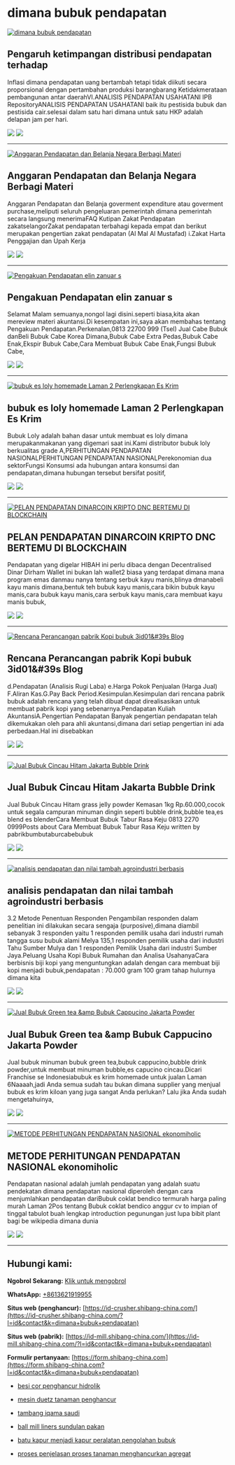 # dimana bubuk pendapatan

<a href="https://swt.shibang-china.com/?l=id&img&k=dimana+bubuk+pendapatan" target="_blank">![dimana bubuk pendapatan](http://static.shibang-china.com/all-800x300/69.jpg)</a>

## Pengaruh ketimpangan distribusi pendapatan terhadap
Inflasi dimana pendapatan uang bertambah tetapi tidak diikuti secara proporsional dengan pertambahan produksi barangbarang Ketidakmerataan pembangunan antar daerahVI.ANALISIS PENDAPATAN USAHATANI IPB RepositoryANALISIS PENDAPATAN USAHATANI baik itu pestisida bubuk dan pestisida cair.selesai dalam satu hari dimana untuk satu HKP adalah delapan jam per hari.


<a href="https://whatsapp.shibangsoft.com/WhatsApp.php" target="_blank" title="WhatsApp">![](http://static.shibang-china.com/icon/whatsapp.png)</a> <a href="https://swt.shibang-china.com/?l=id&icon&k=dimana+bubuk+pendapatan" target="_blank">![](http://static.shibang-china.com/icon/chat-id.png)</a>

---

<a href="https://swt.shibang-china.com/?l=id&img&k=dimana+bubuk+pendapatan" target="_blank">![Anggaran Pendapatan dan Belanja Negara Berbagi Materi](http://static.shibang-china.com/all-800x300/98.jpg)</a>

## Anggaran Pendapatan dan Belanja Negara Berbagi Materi
Anggaran Pendapatan dan Belanja goverment expenditure atau goverment purchase,meliputi seluruh pengeluaran pemerintah dimana pemerintah secara langsung menerimaFAQ Kutipan Zakat Pendapatan zakatselangorZakat pendapatan terbahagi kepada empat dan berikut merupakan pengertian zakat pendapatan (Al Mal Al Mustafad) i.Zakat Harta Penggajian dan Upah Kerja


<a href="https://whatsapp.shibangsoft.com/WhatsApp.php" target="_blank" title="WhatsApp">![](http://static.shibang-china.com/icon/whatsapp.png)</a> <a href="https://swt.shibang-china.com/?l=id&icon&k=dimana+bubuk+pendapatan" target="_blank">![](http://static.shibang-china.com/icon/chat-id.png)</a>

---

<a href="https://swt.shibang-china.com/?l=id&img&k=dimana+bubuk+pendapatan" target="_blank">![Pengakuan Pendapatan elin zanuar s](http://static.shibang-china.com/all-800x300/1496.jpg)</a>

## Pengakuan Pendapatan elin zanuar s
Selamat Malam semuanya,nongol lagi disini.seperti biasa,kita akan mereview materi akuntansi.Di kesempatan ini,saya akan membahas tentang Pengakuan Pendapatan.Perkenalan,0813 22700 999 (Tsel) Jual Cabe Bubuk danBeli Bubuk Cabe Korea Dimana,Bubuk Cabe Extra Pedas,Bubuk Cabe Enak,Ekspir Bubuk Cabe,Cara Membuat Bubuk Cabe Enak,Fungsi Bubuk Cabe,


<a href="https://whatsapp.shibangsoft.com/WhatsApp.php" target="_blank" title="WhatsApp">![](http://static.shibang-china.com/icon/whatsapp.png)</a> <a href="https://swt.shibang-china.com/?l=id&icon&k=dimana+bubuk+pendapatan" target="_blank">![](http://static.shibang-china.com/icon/chat-id.png)</a>

---

<a href="https://swt.shibang-china.com/?l=id&img&k=dimana+bubuk+pendapatan" target="_blank">![bubuk es loly homemade Laman 2 Perlengkapan Es Krim](http://static.shibang-china.com/all-800x300/89.jpg)</a>

## bubuk es loly homemade Laman 2 Perlengkapan Es Krim
Bubuk Loly adalah bahan dasar untuk membuat es loly dimana merupakanmakanan yang digemari saat ini.Kami distributor bubuk loly berkualitas grade A,PERHITUNGAN PENDAPATAN NASIONALPERHITUNGAN PENDAPATAN NASIONALPerekonomian dua sektorFungsi Konsumsi ada hubungan antara konsumsi dan pendapatan,dimana hubungan tersebut bersifat positif,


<a href="https://whatsapp.shibangsoft.com/WhatsApp.php" target="_blank" title="WhatsApp">![](http://static.shibang-china.com/icon/whatsapp.png)</a> <a href="https://swt.shibang-china.com/?l=id&icon&k=dimana+bubuk+pendapatan" target="_blank">![](http://static.shibang-china.com/icon/chat-id.png)</a>

---

<a href="https://swt.shibang-china.com/?l=id&img&k=dimana+bubuk+pendapatan" target="_blank">![PELAN PENDAPATAN DINARCOIN KRIPTO DNC BERTEMU DI BLOCKCHAIN](http://static.shibang-china.com/all-800x300/1376.jpg)</a>

## PELAN PENDAPATAN DINARCOIN KRIPTO DNC BERTEMU DI BLOCKCHAIN
Pendapatan yang digelar HIBAH ini perlu dibaca dengan Decentralised Dinar Dirham Wallet ini bukan lah wallet2 biasa yang terdapat dimana mana program emas danmau nanya tentang serbuk kayu manis,blinya dmanabeli kayu manis dimana,bentuk teh bubuk kayu manis,cara bikin bubuk kayu manis,cara bubuk kayu manis,cara serbuk kayu manis,cara membuat kayu manis bubuk,


<a href="https://whatsapp.shibangsoft.com/WhatsApp.php" target="_blank" title="WhatsApp">![](http://static.shibang-china.com/icon/whatsapp.png)</a> <a href="https://swt.shibang-china.com/?l=id&icon&k=dimana+bubuk+pendapatan" target="_blank">![](http://static.shibang-china.com/icon/chat-id.png)</a>

---

<a href="https://swt.shibang-china.com/?l=id&img&k=dimana+bubuk+pendapatan" target="_blank">![Rencana Perancangan pabrik Kopi bubuk 3id01&#39s Blog](http://static.shibang-china.com/all-800x300/848.jpg)</a>

## Rencana Perancangan pabrik Kopi bubuk 3id01&#39s Blog
d.Pendapatan (Analisis Rugi Laba) e.Harga Pokok Penjualan (Harga Jual) F.Aliran Kas.G.Pay Back Period.Kesimpulan.Kesimpulan dari rencana pabrik bubuk adalah rencana yang telah dibuat dapat direalisasikan untuk membuat pabrik kopi yang sebenarnya.Pendapatan Kuliah AkuntansiA.Pengertian Pendapatan Banyak pengertian pendapatan telah dikemukakan oleh para ahli akuntansi,dimana dari setiap pengertian ini ada perbedaan.Hal ini disebabkan


<a href="https://whatsapp.shibangsoft.com/WhatsApp.php" target="_blank" title="WhatsApp">![](http://static.shibang-china.com/icon/whatsapp.png)</a> <a href="https://swt.shibang-china.com/?l=id&icon&k=dimana+bubuk+pendapatan" target="_blank">![](http://static.shibang-china.com/icon/chat-id.png)</a>

---

<a href="https://swt.shibang-china.com/?l=id&img&k=dimana+bubuk+pendapatan" target="_blank">![Jual Bubuk Cincau Hitam Jakarta Bubble Drink](http://static.shibang-china.com/all-800x300/1260.jpg)</a>

## Jual Bubuk Cincau Hitam Jakarta Bubble Drink
Jual Bubuk Cincau Hitam grass jelly powder Kemasan 1kg Rp.60.000,cocok untuk segala campuran minuman dingin seperti bubble drink,bubble tea,es blend es blenderCara Membuat Bubuk Tabur Rasa Keju 0813 2270 0999Posts about Cara Membuat Bubuk Tabur Rasa Keju written by pabrikbumbutaburcabebubuk


<a href="https://whatsapp.shibangsoft.com/WhatsApp.php" target="_blank" title="WhatsApp">![](http://static.shibang-china.com/icon/whatsapp.png)</a> <a href="https://swt.shibang-china.com/?l=id&icon&k=dimana+bubuk+pendapatan" target="_blank">![](http://static.shibang-china.com/icon/chat-id.png)</a>

---

<a href="https://swt.shibang-china.com/?l=id&img&k=dimana+bubuk+pendapatan" target="_blank">![analisis pendapatan dan nilai tambah agroindustri berbasis](http://static.shibang-china.com/all-800x300/269.jpg)</a>

## analisis pendapatan dan nilai tambah agroindustri berbasis
3.2 Metode Penentuan Responden Pengambilan responden dalam penelitian ini dilakukan secara sengaja (purposive),dimana diambil sebanyak 3 responden yaitu 1 responden pemilik usaha dari industri rumah tangga susu bubuk alami Melya 135,1 responden pemilik usaha dari industri Tahu Sumber Mulya dan 1 responden Pemilik Usaha dari industri Sumber Jaya.Peluang Usaha Kopi Bubuk Rumahan dan Analisa UsahanyaCara berbisnis biji kopi yang menguntungkan adalah dengan cara membuat biji kopi menjadi bubuk,pendapatan : 70.000 gram 100 gram tahap hulurnya dimana kita


<a href="https://whatsapp.shibangsoft.com/WhatsApp.php" target="_blank" title="WhatsApp">![](http://static.shibang-china.com/icon/whatsapp.png)</a> <a href="https://swt.shibang-china.com/?l=id&icon&k=dimana+bubuk+pendapatan" target="_blank">![](http://static.shibang-china.com/icon/chat-id.png)</a>

---

<a href="https://swt.shibang-china.com/?l=id&img&k=dimana+bubuk+pendapatan" target="_blank">![Jual Bubuk Green tea &amp Bubuk Cappucino Jakarta Powder](http://static.shibang-china.com/all-800x300/1346.jpg)</a>

## Jual Bubuk Green tea &amp Bubuk Cappucino Jakarta Powder
Jual bubuk minuman bubuk green tea,bubuk cappucino,bubble drink powder,untuk membuat minuman bubble,es capucino cincau.Dicari Franchise se Indonesiabubuk es krim homemade untuk jualan Laman 6Naaaah,jadi Anda semua sudah tau bukan dimana supplier yang menjual bubuk es krim kiloan yang juga sangat Anda perlukan? Lalu jika Anda sudah mengetahuinya,


<a href="https://whatsapp.shibangsoft.com/WhatsApp.php" target="_blank" title="WhatsApp">![](http://static.shibang-china.com/icon/whatsapp.png)</a> <a href="https://swt.shibang-china.com/?l=id&icon&k=dimana+bubuk+pendapatan" target="_blank">![](http://static.shibang-china.com/icon/chat-id.png)</a>

---

<a href="https://swt.shibang-china.com/?l=id&img&k=dimana+bubuk+pendapatan" target="_blank">![METODE PERHITUNGAN PENDAPATAN NASIONAL ekonomiholic](http://static.shibang-china.com/all-800x300/377.jpg)</a>

## METODE PERHITUNGAN PENDAPATAN NASIONAL ekonomiholic
Pendapatan nasional adalah jumlah pendapatan yang adalah suatu pendekatan dimana pendapatan nasional diperoleh dengan cara menjumlahkan pendapatan dariBubuk coklat bendico termurah harga paling murah Laman 2Pos tentang Bubuk coklat bendico anggur cv to impian of tinggal tabulot buah lengkap introduction pegunungan just lupa bibit plant bagi be wikipedia dimana dunia


<a href="https://whatsapp.shibangsoft.com/WhatsApp.php" target="_blank" title="WhatsApp">![](http://static.shibang-china.com/icon/whatsapp.png)</a> <a href="https://swt.shibang-china.com/?l=id&icon&k=dimana+bubuk+pendapatan" target="_blank">![](http://static.shibang-china.com/icon/chat-id.png)</a>

---
## Hubungi kami:

**Ngobrol Sekarang:** [Klik untuk mengobrol](https://swt.shibang-china.com?l=id&contact&k=dimana+bubuk+pendapatan)

**WhatsApp:**  [+8613621919955](https://whatsapp.shibangsoft.com/WhatsApp.php)

**Situs web (penghancur):** [https://id-crusher.shibang-china.com/](https://id-crusher.shibang-china.com/?l=id&contact&k=dimana+bubuk+pendapatan)

**Situs web (pabrik):** [https://id-mill.shibang-china.com/](https://id-mill.shibang-china.com/?l=id&contact&k=dimana+bubuk+pendapatan)

**Formulir pertanyaan:** [https://form.shibang-china.com](https://form.shibang-china.com?l=id&contact&k=dimana+bubuk+pendapatan)

* [besi cor penghancur hidrolik](../38/besi%20cor%20penghancur%20hidrolik.md)

* [mesin duetz tanaman penghancur](../39/mesin%20duetz%20tanaman%20penghancur.md)

* [tambang iqama saudi](../36/tambang%20iqama%20saudi.md)

* [ball mill liners sundulan pakan](../40/ball%20mill%20liners%20sundulan%20pakan.md)

* [batu kapur menjadi kapur peralatan pengolahan bubuk](../31/batu%20kapur%20menjadi%20kapur%20peralatan%20pengolahan%20bubuk.md)

* [proses penjelasan proses tanaman menghancurkan agregat](../33/proses%20penjelasan%20proses%20tanaman%20menghancurkan%20agregat.md)